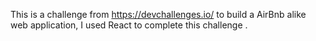 This is a challenge  from https://devchallenges.io/ to build a AirBnb alike web application,
I used React to complete this challenge . 
